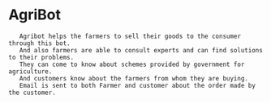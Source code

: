 # AgriBot

       Agribot helps the farmers to sell their goods to the consumer through this bot.
       And also farmers are able to consult experts and can find solutions to their problems.
       They can come to know about schemes provided by government for agriculture.
       And customers know about the farmers from whom they are buying.
       Email is sent to both Farmer and customer about the order made by the customer.
